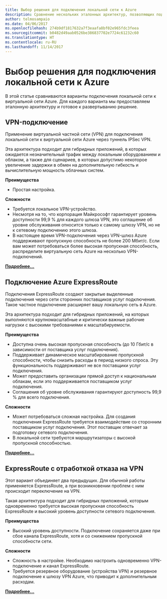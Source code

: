 ```yaml
---
title: Выбор решения для подключения локальной сети к Azure
description: Сравнение нескольких эталонных архитектур, позволяющих подключить локальную сеть к Azure.
author: telmosampaio
ms.date: 04/06/2017
ms.openlocfilehash: 274b9df1817632a7f3eaafa8bf02e965fdc3feea
ms.sourcegitcommit: b0482d49aab0526be386837702e7724c61232c60
ms.translationtype: HT
ms.contentlocale: ru-RU
ms.lasthandoff: 11/14/2017
---
```

# <a name="choose-a-solution-for-connecting-an-on-premises-network-to-azure"></a>Выбор решения для подключения локальной сети к Azure

В этой статье сравниваются варианты подключения локальной сети к виртуальной сети Azure. Для каждого варианта мы предоставляем эталонную архитектуру и готовое к развертыванию решение.

## <a name="vpn-connection"></a>VPN-подключение

Применение виртуальной частной сети (VPN) для подключения локальной сети к виртуальной сети Azure через туннель IPSec VPN.

Эта архитектура подходит для гибридных приложений, в которых ожидается незначительный трафик между локальным оборудованием и облаком, а также для сценариев, в которых допустимо некоторое увеличение задержки в обмен на дополнительную гибкость и вычислительную мощность облачных систем.

**Преимущества**

- Простая настройка.

**Сложности**

- Требуется локальное VPN-устройство.
- Несмотря на то, что корпорация Майкрософт гарантирует уровень доступности 99,9 % для каждого шлюза VPN, это соглашение об уровне обслуживания относится только к самому шлюзу VPN, но не к сетевому подключению этого шлюза.
- В настоящее время VPN-подключения через VPN-шлюз Azure поддерживают пропускную способность не более 200 Мбит/с. Если вам может потребоваться более высокая пропускная способность, распределите виртуальную сеть Azure на несколько VPN-подключений.

**[Подробнее...][vpn]**

## <a name="azure-expressroute-connection"></a>Подключение Azure ExpressRoute

Подключения ExpressRoute создают закрытые выделенные подключения через сети сторонних поставщиков услуг подключения. Такое частное подключение расширяет вашу локальную сеть в Azure. 

Эта архитектура подходит для гибридных приложений, на которых выполняются крупномасштабные и критически важные рабочие нагрузки с высокими требованиями к масштабируемости. 

**Преимущества**

- Доступна очень высокая пропускная способность (до 10 Гбит/с в зависимости от поставщика услуг подключения).
- Поддерживает динамическое масштабирование пропускной способности, чтобы снизить расходы в период низкого спроса. Эту функциональность поддерживают не все поставщики услуг подключения.
- Может предоставить организации прямой доступ к национальным облакам, если это поддерживается поставщиком услуг подключения.
- Соглашения об уровне обслуживания гарантируют доступность 99,9 % для всего подключения.

**Сложности**

- Может потребоваться сложная настройка. Для создания подключения ExpressRoute требуется взаимодействие со сторонним поставщиком услуг подключения. Этот поставщик отвечает за подготовку сетевого подключения.
- В локальной сети требуются маршрутизаторы с высокой пропускной способностью.

**[Подробнее...][expressroute]**

## <a name="expressroute-with-vpn-failover"></a>ExpressRoute с отработкой отказа на VPN

Этот вариант объединяет два предыдущих. Для обычной работы применяется ExpressRoute, а при возникновении проблем с ним происходит переключение на VPN.

Такая архитектура подходит для гибридных приложений, которым одновременно требуется высокая пропускная способность ExpressRoute и высокий уровень доступности сетевого подключения. 

**Преимущества**

- Высокий уровень доступности. Подключение сохраняется даже при сбое канала ExpressRoute, хотя и со снижением пропускной способности сети.

**Сложности**

- Сложность в настройке. Необходимо настроить одновременно VPN-подключение и канал ExpressRoute.
- Требуется резервное оборудование (устройства VPN) и резервное подключение к шлюзу VPN Azure, что приводит к дополнительным расходам.

**[Подробнее...][expressroute-vpn-failover]**

<!-- links -->
[expressroute]: ./expressroute.md
[expressroute-vpn-failover]: ./expressroute-vpn-failover.md
[vpn]: ./vpn.md